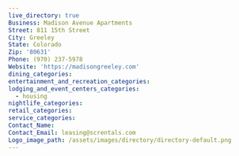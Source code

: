```yaml
---
live_directory: true
Business: Madison Avenue Apartments
Street: 811 15th Street
City: Greeley
State: Colorado
Zip: '80631'
Phone: (970) 237-5978
Website: 'https://madisongreeley.com'
dining_categories:
entertainment_and_recreation_categories:
lodging_and_event_centers_categories:
  - housing
nightlife_categories:
retail_categories:
service_categories:
Contact_Name:
Contact_Email: leasing@screntals.com
Logo_image_path: /assets/images/directory/directory-default.png
---
```


